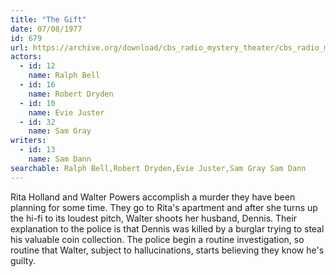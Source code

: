 ```yaml
---
title: "The Gift"
date: 07/08/1977
id: 679
url: https://archive.org/download/cbs_radio_mystery_theater/cbs_radio_mystery_theater-0651-0700.zip/cbs_radio_mystery_theater-0651-0700%2Fcbsrmt_0679_the_gift.mp3
actors:  
  - id: 12
    name: Ralph Bell  
  - id: 16
    name: Robert Dryden  
  - id: 10
    name: Evie Juster  
  - id: 32
    name: Sam Gray
writers:  
  - id: 13
    name: Sam Dann
searchable: Ralph Bell,Robert Dryden,Evie Juster,Sam Gray Sam Dann
---
```

Rita Holland and Walter Powers accomplish a murder they have been planning for some time. They go to Rita's apartment and after she turns up the hi-fi to its loudest pitch, Walter shoots her husband, Dennis. Their explanation to the police is that Dennis was killed by a burglar trying to steal his valuable coin collection. The police begin a routine investigation, so routine that Walter, subject to hallucinations, starts believing they know he's guilty.